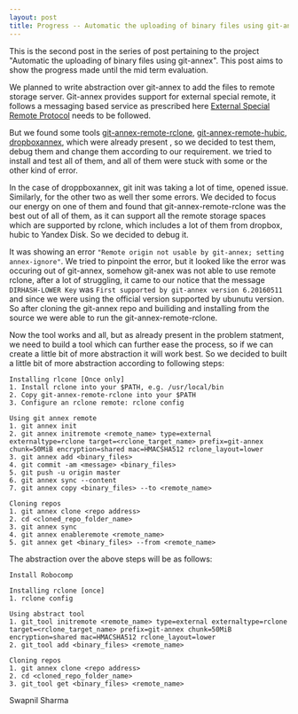 ```yaml
---
layout: post
title: Progress -- Automatic the uploading of binary files using git-annex
---
```


This is the second post in the series of post pertaining to the project "Automatic the uploading of binary files using git-annex". This post aims to show the progress made until the mid term evaluation.

We planned to write abstraction over git-annex to add the files to remote storage server. Git-annex provides support for external special remote, it follows a messaging based service as prescribed here [External Special Remote Protocol](https://git-annex.branchable.com/design/external_special_remote_protocol/) needs to be followed.

But we found some tools [git-annex-remote-rclone](https://github.com/DanielDent/git-annex-remote-rclone), [git-annex-remote-hubic](https://github.com/Schnouki/git-annex-remote-hubic), [dropboxannex](https://github.com/TobiasTheViking/dropboxannex), which were already present , so we decided to test them, debug them and change them according to our requirement. we tried to install and test all of them, and all of them were stuck with some or the other kind of error.

In the case of droppboxannex, git init was taking a lot of time, opened issue. Similarly, for the other two as well ther some errors. We decided to focus our energy on one of them and found that git-annex-remote-rclone was the best out of all of them, as it can support all the remote storage spaces which are supported by rclone, which includes a lot of them from dropbox, hubic to Yandex Disk. So we decided to debug it.

It was showing an error `"Remote origin not usable by git-annex; setting annex-ignore"`. We tried to pinpoint the error, but it looked like the error was occuring out of git-annex, somehow git-anex was not able to use remote rclone, after a lot of struggling, it came to our notice that the message `DIRHASH-LOWER Key` was `First supported by git-annex version 6.20160511` and since we were using the official version supported by ubunutu version. So after cloning the git-annex repo and builiding and installing from the source we were able to run the git-annex-remote-rclone.

Now the tool works and all, but as already present in the problem statment, we need to build a tool which can further ease the process, so if we can create a little bit of more abstraction it will work best. So we decided to built a little bit of more abstraction according to following steps:

```
Installing rlcone [Once only]
1. Install rclone into your $PATH, e.g. /usr/local/bin
2. Copy git-annex-remote-rclone into your $PATH
3. Configure an rclone remote: rclone config

Using git annex remote
1. git annex init
2. git annex initremote <remote_name> type=external externaltype=rclone target=<rclone_target_name> prefix=git-annex chunk=50MiB encryption=shared mac=HMACSHA512 rclone_layout=lower
3. git annex add <binary_files>
4. git commit -am <message> <binary_files>
5. git push -u origin master
6. git annex sync --content
7. git annex copy <binary_files> --to <remote_name>

Cloning repos
1. git annex clone <repo address>
2. cd <cloned_repo_folder_name>
3. git annex sync
4. git annex enableremote <remote_name>
5. git annex get <binary_files> --from <remote_name>
```

The abstraction over the above steps will be as follows:


```
Install Robocomp

Installing rclone [once]
1. rclone config

Using abstract tool
1. git_tool initremote <remote_name> type=external externaltype=rclone target=<rclone_target_name> prefix=git-annex chunk=50MiB encryption=shared mac=HMACSHA512 rclone_layout=lower
2. git_tool add <binary_files> <remote_name>

Cloning repos
1. git annex clone <repo address>
2. cd <cloned_repo_folder_name>
3. git_tool get <binary_files> <remote_name>
```

Swapnil Sharma